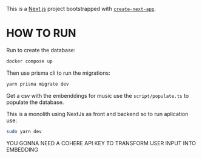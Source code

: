 This is a [Next.js](https://nextjs.org/) project bootstrapped with [`create-next-app`](https://github.com/vercel/next.js/tree/canary/packages/create-next-app).

# HOW TO RUN

Run to create the database:

```sh
docker compose up
```

Then use prisma cli to run the migrations:

```sh
yarn prisma migrate dev
```

Get a csv with the embenddings for music use the `script/populate.ts` to populate the database.

This is a monolith using NextJs as front and backend so to run aplication use:

```sh
sudo yarn dev
```

YOU GONNA NEED A COHERE API KEY TO TRANSFORM USER INPUT INTO EMBEDDING
